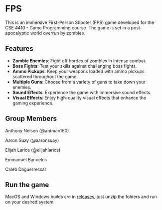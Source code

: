 # FPS
This is an immersive First-Person Shooter (FPS) game developed for the CSE 4410 - Game Programming course. The game is set in a post-apocalyptic world overrun by zombies. 

## Features

- **Zombie Enemies**: Fight off hordes of zombies in intense combat. 
- **Boss Fights**: Test your skills against challenging boss fights.
- **Ammo Pickups**: Keep your weapons loaded with ammo pickups scattered throughout the game.
- **Multiple Guns**: Choose from a variety of guns to take down your enemies.
- **Sound Effects**: Experience the game with immersive sound effects.
- **Visual Effects**: Enjoy high-quality visual effects that enhance the gaming experience.

## Group Members
Anthony Nelsen (@antman160)

Aaron Suay (@aaronsuay)

Elijah Larios (@elijahlarios)

Emmanuel Banuelos

Caleb Daguerressar

## Run the game
MacOS and Windows builds are in [releases](https://github.com/elijahlarios/FPS/releases/tag/v1.0-final), just unzip the folders and run on your desired system
